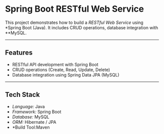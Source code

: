 # Spring Boot RESTful Web Service

This project demonstrates how to build a *RESTful Web Service* using *Spring Boot (Java). It includes CRUD operations, database integration with **MySQL.

---

## Features
- RESTful API development with Spring Boot
- CRUD operations (Create, Read, Update, Delete)
- Database integration using Spring Data JPA (MySQL)

---

## Tech Stack
- *Language:* Java
- *Framework:* Spring Boot
- *Database:* MySQL
- *ORM:* Hibernate / JPA
- *Build Tool:Maven
